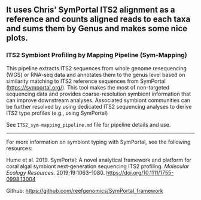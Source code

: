 ## It uses Chris' SymPortal ITS2 alignment as a reference and counts aligned reads to each taxa and sums them by Genus and makes some nice plots.

### ITS2 Symbiont Profiling by Mapping Pipeline (Sym-Mapping)

This pipeline extracts ITS2 sequences from whole genome resequencing (WGS) or RNA-seq data and annotates them to the genus level based on similarity matching to ITS2 reference sequences from SymPortal (https://symportal.org/). This tool makes the most of non-targeted sequencing data and provides coarse-resolution symbiont information that can improve downstream analyses. Associated symbiont communities can be further resolved by using dedicated ITS2 sequencing analyses to derive ITS2 type profiles (e.g., using SymPortal)

See `ITS2_sym-mapping_pipeline.md` file for pipeline details and use.


---
For more information on symbiont typing with SymPortal, see the following resources:

Hume et al. 2019. SymPortal: A novel analytical framework and platform for coral algal symbiont next‐generation sequencing ITS2 profiling. _Molecular Ecology Resources_. 2019;19:1063–1080. https://doi.org/10.1111/1755-0998.13004

Github: https://github.com/reefgenomics/SymPortal_framework
